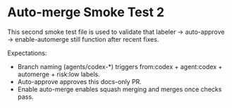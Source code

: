 # Auto-merge Smoke Test 2

This second smoke test file is used to validate that labeler → auto-approve → enable-automerge still function after recent fixes.

Expectations:
- Branch naming (agents/codex-*) triggers from:codex + agent:codex + automerge + risk:low labels.
- Auto-approve approves this docs-only PR.
- Enable auto-merge enables squash merging and merges once checks pass.
